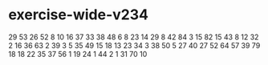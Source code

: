 # exercise-wide-v234
29
53
26
52
8
10
16
37
33
38
48
6
8
23
14
29
8
42
84
3
15
82
15
43
8
12
32
2
16
36
63
2
39
3
5
35
49
15
18
13
23
34
3
38
50
5
27
40
27
52
64
57
39
79
18
18
22
35
37
56
1
19
24
1
44
2
1
31
70
10
